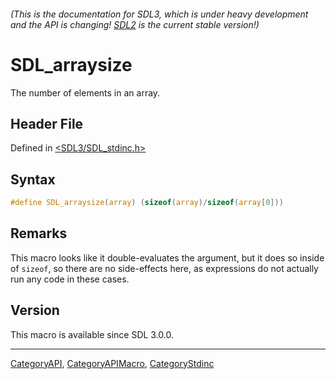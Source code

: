###### (This is the documentation for SDL3, which is under heavy development and the API is changing! [SDL2](https://wiki.libsdl.org/SDL2/) is the current stable version!)
# SDL_arraysize

The number of elements in an array.

## Header File

Defined in [<SDL3/SDL_stdinc.h>](https://github.com/libsdl-org/SDL/blob/main/include/SDL3/SDL_stdinc.h)

## Syntax

```c
#define SDL_arraysize(array) (sizeof(array)/sizeof(array[0]))
```

## Remarks

This macro looks like it double-evaluates the argument, but it does so
inside of `sizeof`, so there are no side-effects here, as expressions do
not actually run any code in these cases.

## Version

This macro is available since SDL 3.0.0.

----
[CategoryAPI](CategoryAPI), [CategoryAPIMacro](CategoryAPIMacro), [CategoryStdinc](CategoryStdinc)

